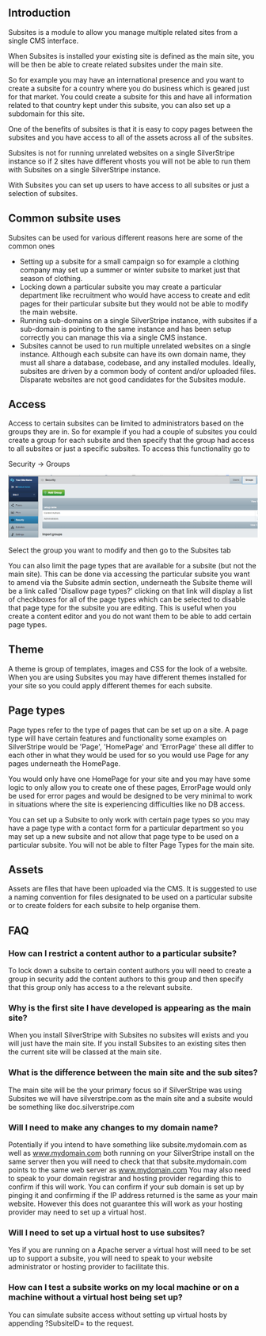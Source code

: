 ## Introduction

Subsites is a module to allow you manage multiple related sites from a single CMS interface.

When Subsites is installed your existing site is defined as the main site, you will be then be able to create related 
subsites under the main site. 


So for example you may have an international presence and you want to create a subsite for a country where you do 
business which is geared just for that market.
You could create a subsite for this and have all information related to that country kept under this subsite, you can 
also set up a subdomain for this site.


One of the benefits of subsites is that it is easy to copy pages between the subsites and you have access to all of 
the assets across all of the subsites.

Subsites is not for running unrelated websites on a single SilverStripe instance so if 2 sites have different vhosts
you will not be able to run them with Subsites on a single SilverStripe instance.

With Subsites you can set up users to have access to all subsites or just a selection of subsites.


## Common subsite uses
Subsites can be used for various different reasons here are some of the common ones

* Setting up a subsite for a small campaign so for example a clothing company may set up a summer or winter subsite to
market just that season of clothing.
* Locking down a particular subsite you may create a particular department like recruitment who would have access to
create and edit pages for their particular subsite but they would not be able to modify the main website.
* Running sub-domains on a single SilverStripe instance, with subsites if a sub-domain is pointing to the same instance
and has been setup correctly you can manage this via a single CMS instance.
* Subsites cannot be used to run multiple unrelated websites on a single instance. Although each subsite can have its own domain name, they must all share a database, codebase, and any installed modules. Ideally, subsites are driven by a common body of content and/or uploaded files. Disparate websites are not good candidates for the Subsites module.

## Access

Access to certain subsites can be limited to administrators based on the groups they are in.
So for example if you had a couple of subsites you could create a group for each subsite and then specify that the 
group had access to all subsites or just a specific subsites.
To access this functionality go to


Security -> Groups

![alt text](_images/subsite-admin-security-group.png "Groups")

Select the group you want to modify and then go to the Subsites tab

You can also limit the page types that are available for a subsite (but not the main site).
This can be done via accessing the particular subsite you want to amend via the Subsite admin section, underneath the
Subsite theme will be a link called 'Disallow page types?' clicking on that link will display a list of checkboxes for
all of the page types which can be selected to disable that page type for the subsite you are editing.
This is useful when you create a content editor and you do not want them to be able to add certain page types.

## Theme
A theme is group of templates, images and CSS for the look of a website.
When you are using Subsites you may have different themes installed for your site so you could apply different
themes for each subsite.

## Page types
Page types refer to the type of pages that can be set up on a site.
A page type will have certain features and functionality some examples on SilverStripe would be 'Page', 'HomePage'
and 'ErrorPage' these all differ to each other in what they would be used for so you would use Page for any pages
underneath the HomePage.


You would only have one HomePage for your site and you may have some logic to only allow you to create one of these
pages, ErrorPage would only be used for error pages and would be designed to be very minimal to work in situations
where the site is experiencing difficulties like no DB access.


You can set up a Subsite to only work with certain page types so you may have a page type with a contact form for a 
particular department so you may set up a new subsite and not allow that page type to be used on a particular subsite.
You will not be able to filter Page Types for the main site.

## Assets
Assets are files that have been uploaded via the CMS.
It is suggested to use a naming convention for files designated to be used on a particular subsite or to create folders
for each subsite to help organise them.

## FAQ


### How can I restrict a content author to a particular subsite?


To lock down a subsite to certain content authors you will need to create a group in security add the content authors 
to this group and then specify that this group only has access to a the relevant subsite.


### Why is the first site I have developed is appearing as the main site?


When you install SilverStripe with Subsites no subsites will exists and you will just have the main site. 
If you install Subsites to an existing sites then the current site will be classed at the main site.


### What is the difference between the main site and the sub sites?


The main site will be the your primary focus so if SilverStripe was using Subsites we will have silverstripe.com 
as the main site and a subsite would be something like doc.silverstripe.com


### Will I need to make any changes to my domain name?


Potentially if you intend to have something like subsite.mydomain.com as well as www.mydomain.com both running on 
your SilverStripe install on the same server then you will need to check that that subsite.mydomain.com points to 
the same web server as www.mydomain.com You may also need to speak to your domain registrar and hosting provider 
regarding this to confirm if this will work. 
You can confirm if your sub domain is set up by pinging it and confirming if the IP address returned is the same as 
your main website. However this does not guarantee this will work as your hosting provider may need to set up a 
virtual host.


### Will I need to set up a virtual host to use subsites?


Yes if you are running on a Apache server a virtual host will need to be set up to support a subsite, you will need 
to speak to your website administrator or hosting provider to facilitate this.


### How can I test a subsite works on my local machine or on a machine without a virtual host being set up?


You can simulate subsite access without setting up virtual hosts by appending ?SubsiteID=<ID> to the request.
